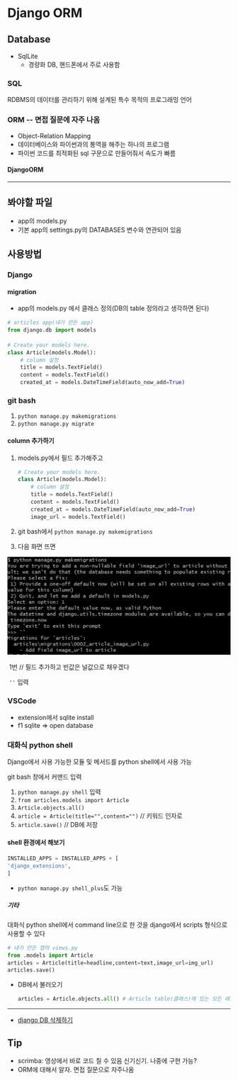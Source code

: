 # Django ORM

## Database

- SqlLite
  - 경량화 DB, 핸드폰에서 주로 사용함

### SQL

RDBMS의 데이터를 관리하기 위해 설계된 특수 목적의 프로그래밍 언어

### ORM -- 면접 질문에 자주 나옴

- Object-Relation Mapping
- 데이터베이스와 파이썬과의 통역을 해주는 하나의 프로그램
- 파이썬 코드를 최적화된 sql 구문으로 만들어줘서 속도가 빠름

#### DjangoORM

------



## 봐야할 파일

- app의 models.py
- 기본 app의 settings.py의 DATABASES 변수와 연관되어 있음

## 사용방법

### Django

#### migration

- app의 models.py 에서 클래스 정의(DB의 table 정의라고 생각하면 된다)

```python
# articles app(내가 만든 app)
from django.db import models

# Create your models here.
class Article(models.Model):
    # column 설정
    title = models.TextField() 
    content = models.TextField()
    created_at = models.DateTimeField(auto_now_add=True)
```

### git bash

1. `python manage.py makemigrations`
2. `python manage.py migrate`

#### column 추가하기

1. models.py에서 필드 추가해주고

   ```python
   # Create your models here.
   class Article(models.Model):
       # column 설정
       title = models.TextField() 
       content = models.TextField()
       created_at = models.DateTimeField(auto_now_add=True)
       image_url = models.TextField()
   ```

2. git bash에서 `python manage.py makemigrations`

3. 다음 화면 뜨면

![1566192812162](assets\orm_migrate.png)

​	1번 // 필드 추가하고 빈값은 널값으로 채우겠다

​	`''` 입력

### VSCode

- extension에서 sqlite install
- f1 sqlite => open database

### 대화식 python shell

Django에서 사용 가능한 모듈 및 메서드를 python shell에서 사용 가능

git bash 창에서 커맨드 입력

1. `python manage.py shell` 입력
2. `from articles.models import Article`
3. `Article.objects.all()`
4. `article = Article(title="",content="")` // 키워드 인자로
5. `article.save()` // DB에 저장

#### shell 환경에서 해보기

```python
INSTALLED_APPS = INSTALLED_APPS + [
'django_extensions',
]
```

* `python manage.py shell_plus`도 가능

##### 기타

대화식 python shell에서 command line으로 한 것을 django에서 scripts 형식으로 사용할 수 있다

```python
# 내가 만든 앱의 views.py
from .models import Article
articles = Article(title=headline,content=text,image_url=img_url)
articles.save()
```

- DB에서 불러오기

  ```python
  articles = Article.objects.all() # Article table(클래스)에 있는 모든 레코드(객체)를 가져온다
  ```

------

* [django DB 삭제하기](https://wikidocs.net/9926)

## Tip

- scrimba: 영상에서 바로 코드 칠 수 있음 신기신기. 나중에 구현 가능?
- ORM에 대해서 알자. 면접 질문으로 자주나옴